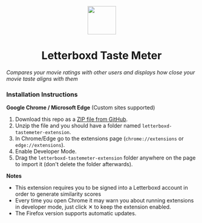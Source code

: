 <p align="center">
  <img src="https://github.com/luwke1/letterboxd-tastemeter-extension/blob/main/src/icons/extension_icon128.png" width="75" height="75"/>
</p>

<h1 align="center">Letterboxd Taste Meter</h1>

*Compares your movie ratings with other users and displays how close your movie taste aligns with them*

### Installation Instructions
**Google Chrome / Microsoft Edge** (Custom sites supported)
1. Download this repo as a [ZIP file from GitHub](https://github.com/luwke1/letterboxd-tastemeter-extension/archive/refs/heads/main.zip).
1. Unzip the file and you should have a folder named `letterboxd-tastemeter-extension`.
1. In Chrome/Edge go to the extensions page (`chrome://extensions` or `edge://extensions`).
1. Enable Developer Mode.
1. Drag the `letterboxd-tastemeter-extension` folder anywhere on the page to import it (don't delete the folder afterwards).

**Notes**
* This extension requires you to be signed into a Letterboxd account in order to generate similarity scores
* Every time you open Chrome it may warn you about running extensions in developer mode, just click &#10005; to keep the extension enabled.
* The Firefox version supports automatic updates.
